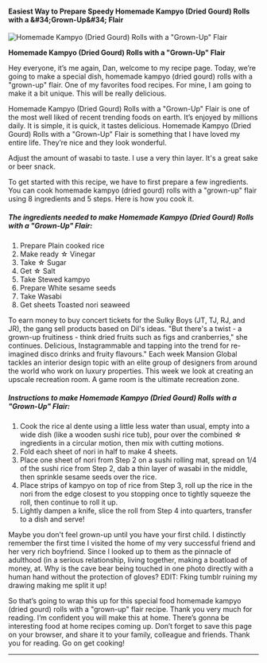             

#### Easiest Way to Prepare Speedy Homemade Kampyo (Dried Gourd) Rolls with a &amp;#34;Grown-Up&amp;#34; Flair

![Homemade Kampyo (Dried Gourd) Rolls with a &quot;Grown-Up&quot; Flair](https://img-global.cpcdn.com/recipes/5254698937352192/751x532cq70/homemade-kampyo-dried-gourd-rolls-with-a-grown-up-flair-recipe-main-photo.jpg)

**Homemade Kampyo (Dried Gourd) Rolls with a &quot;Grown-Up&quot; Flair**

Hey everyone, it’s me again, Dan, welcome to my recipe page. Today, we’re going to make a special dish, homemade kampyo (dried gourd) rolls with a "grown-up" flair. One of my favorites food recipes. For mine, I am going to make it a bit unique. This will be really delicious.

Homemade Kampyo (Dried Gourd) Rolls with a "Grown-Up" Flair is one of the most well liked of recent trending foods on earth. It’s enjoyed by millions daily. It is simple, it is quick, it tastes delicious. Homemade Kampyo (Dried Gourd) Rolls with a "Grown-Up" Flair is something that I have loved my entire life. They’re nice and they look wonderful.

Adjust the amount of wasabi to taste. I use a very thin layer. It's a great sake or beer snack.

To get started with this recipe, we have to first prepare a few ingredients. You can cook homemade kampyo (dried gourd) rolls with a "grown-up" flair using 8 ingredients and 5 steps. Here is how you cook it.

##### The ingredients needed to make Homemade Kampyo (Dried Gourd) Rolls with a "Grown-Up" Flair:

1.  Prepare Plain cooked rice
2.  Make ready ☆ Vinegar
3.  Take ☆ Sugar
4.  Get ☆ Salt
5.  Take Stewed kampyo
6.  Prepare White sesame seeds
7.  Take Wasabi
8.  Get sheets Toasted nori seaweed

To earn money to buy concert tickets for the Sulky Boys (JT, TJ, RJ, and JR), the gang sell products based on Dil's ideas. "But there's a twist - a grown-up fruitiness - think dried fruits such as figs and cranberries," she continues. Delicious, Instagrammable and tapping into the trend for re-imagined disco drinks and fruity flavours." Each week Mansion Global tackles an interior design topic with an elite group of designers from around the world who work on luxury properties. This week we look at creating an upscale recreation room. A game room is the ultimate recreation zone.

##### Instructions to make Homemade Kampyo (Dried Gourd) Rolls with a "Grown-Up" Flair:

1.  Cook the rice al dente using a little less water than usual, empty into a wide dish (like a wooden sushi rice tub), pour over the combined ☆ ingredients in a circular motion, then mix with cutting motions.
2.  Fold each sheet of nori in half to make 4 sheets.
3.  Place one sheet of nori from Step 2 on a sushi rolling mat, spread on 1/4 of the sushi rice from Step 2, dab a thin layer of wasabi in the middle, then sprinkle sesame seeds over the rice.
4.  Place strips of kampyo on top of rice from Step 3, roll up the rice in the nori from the edge closest to you stopping once to tightly squeeze the roll, then continue to roll it up.
5.  Lightly dampen a knife, slice the roll from Step 4 into quarters, transfer to a dish and serve!

Maybe you don't feel grown-up until you have your first child. I distinctly remember the first time I visited the home of my very successful friend and her very rich boyfriend. Since I looked up to them as the pinnacle of adulthood (in a serious relationship, living together, making a boatload of money, at. Why is the cave bear being touched in one photo directly with a human hand without the protection of gloves? EDIT: Fking tumblr ruining my drawing making me split it up!

So that’s going to wrap this up for this special food homemade kampyo (dried gourd) rolls with a "grown-up" flair recipe. Thank you very much for reading. I’m confident you will make this at home. There’s gonna be interesting food at home recipes coming up. Don’t forget to save this page on your browser, and share it to your family, colleague and friends. Thank you for reading. Go on get cooking!

* * *